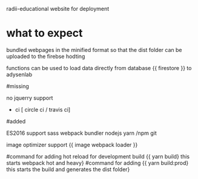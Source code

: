 radii-educational website for deployment
# what to expect

bundled webpages in the minified format so that the dist folder can be uploaded to the firebse hodting

functions can be used to load data directly from database {{ firestore }} to adysenlab

#missing 

no jquerry support
+ ci [ circle ci / travis ci]

#added

ES2016 support
sass 
webpack bundler
nodejs 
yarn /npm
git

image optimizer support {{ image webpack loader }}

#command for adding hot reload for development build
{{ yarn build} this starts webpack hot and heavy}
#command for adding 
{{ yarn build:prod} this starts the build and generates the dist folder}